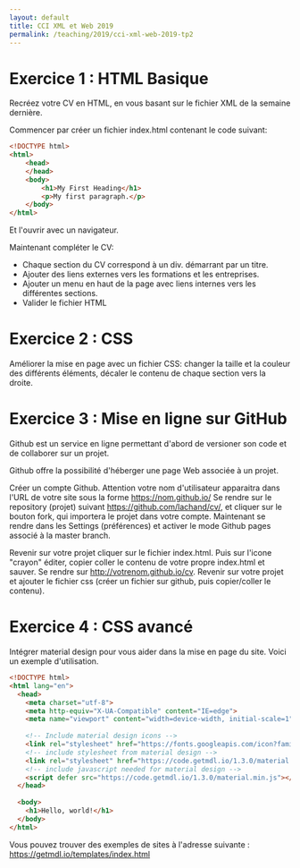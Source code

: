 ```yaml
---
layout: default
title: CCI XML et Web 2019
permalink: /teaching/2019/cci-xml-web-2019-tp2
---
```


# Exercice 1 : HTML Basique

Recréez votre CV en HTML, en vous basant sur le fichier XML de la semaine dernière.

Commencer par créer un fichier index.html contenant le code suivant:

```html
<!DOCTYPE html>
<html>
	<head>
	</head>
	<body>
		<h1>My First Heading</h1>
		<p>My first paragraph.</p>
	</body>
</html>
```
Et l'ouvrir avec un navigateur.

Maintenant compléter le CV:

* Chaque section du CV correspond à un div. démarrant par un titre.
* Ajouter des liens externes vers les formations et les entreprises.
* Ajouter un menu en haut de la page avec liens internes vers les différentes sections.
* Valider le fichier HTML

# Exercice 2 : CSS

Améliorer la mise en page avec un fichier CSS: changer la taille et la couleur des différents éléments, décaler le contenu de chaque section vers la droite.

# Exercice 3 : Mise en ligne sur GitHub

Github est un service en ligne permettant d'abord de versioner son code et de collaborer sur un projet.

Github offre la possibilité d'héberger une page Web associée à un projet.

Créer un compte Github. Attention votre nom d'utilisateur apparaitra dans l'URL de votre site sous la forme https://nom.github.io/
Se rendre sur le repository (projet) suivant https://github.com/lachand/cv/, et cliquer sur le bouton fork, qui importera le projet dans votre compte.
Maintenant se rendre dans les Settings (préférences) et activer le mode Github pages associé à la master branch.

Revenir sur votre projet cliquer sur le fichier index.html. Puis sur l'icone "crayon" éditer, copier coller le contenu de votre propre index.html et sauver.
Se rendre sur http://votrenom.github.io/cv.
Revenir sur votre projet et ajouter le fichier css (créer un fichier sur github, puis copier/coller le contenu).

# Exercice 4 : CSS avancé

Intégrer material design pour vous aider dans la mise en page du site. Voici un exemple d'utilisation.

```html
<!DOCTYPE html>
<html lang="en">
  <head>
    <meta charset="utf-8">
    <meta http-equiv="X-UA-Compatible" content="IE=edge">
    <meta name="viewport" content="width=device-width, initial-scale=1">
    
    <!-- Include material design icons -->
    <link rel="stylesheet" href="https://fonts.googleapis.com/icon?family=Material+Icons">
    <!-- include stylesheet from material design -->
    <link rel="stylesheet" href="https://code.getmdl.io/1.3.0/material.indigo-pink.min.css">
    <!-- include javascript needed for material design -->
    <script defer src="https://code.getmdl.io/1.3.0/material.min.js"></script>
  </head>
  
  <body>
    <h1>Hello, world!</h1>
  </body>
</html>
```
Vous pouvez trouver des exemples de sites à l'adresse suivante : https://getmdl.io/templates/index.html
